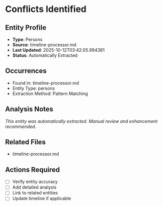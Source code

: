 # Conflicts Identified

## Entity Profile
- **Type**: Persons
- **Source**: timeline-processor.md
- **Last Updated**: 2025-10-12T03:42:05.994381
- **Status**: Automatically Extracted

## Occurrences
- Found in: timeline-processor.md
- Entity Type: persons
- Extraction Method: Pattern Matching

## Analysis Notes
*This entity was automatically extracted. Manual review and enhancement recommended.*

## Related Files
- timeline-processor.md

## Actions Required
- [ ] Verify entity accuracy
- [ ] Add detailed analysis
- [ ] Link to related entities
- [ ] Update timeline if applicable
